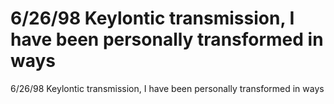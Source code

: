 # 6/26/98 Keylontic transmission, I have been personally transformed in ways

6/26/98 Keylontic transmission, I have been personally transformed in ways